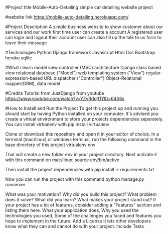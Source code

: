 
#Project title
Mobile-Auto-Detailing
simple car detailing website project

#website link
https://mobile-auto-detailing.herokuapp.com/


#Project Description
A simple business website to show customer about our services and our work
first time user can create a account
A registered user can login and logout their account
user can also fill up the talk to us form to leave their message


#Technologies
Python
Django framework
Javascript
Html
Css
Bootstrap
heroku
sqlite


#What i learn
model view controller (MVC) architecture
Django class based view
relational database ("Model")
web templating system ("View")
regular-expression-based URL dispatcher ("Controller")
Object-Relational mapper(ORM), data model


#Credits
Tutorial from JustDjango from youtube
https://www.youtube.com/watch?v=YZvRrldjf1Y&t=6406s


#How to Install and Run the Project
To get this project up and running you should start by having Python installed on your computer. It's advised you create a virtual environment to store your projects dependencies separately. You can install virtualenv with
pip install virtualenv

Clone or download this repository and open it in your editor of choice. In a terminal (mac/linux) or windows terminal, run the following command in the base directory of this project
virtualenv env

That will create a new folder env in your project directory. Next activate it with this command on mac/linux:
source env/bin/active

Then install the project dependencies with
pip install -r requirements.txt

Now you can run the project with this command
python manage.py runserver



What was your motivation?
Why did you build this project?
What problem does it solve?
What did you learn?
What makes your project stand out?
If your project has a lot of features, consider adding a "Features" section and listing them here.
What your application does,
Why you used the technologies you used,
Some of the challenges you faced and features you hope to implement in the future.
Add a License
It lets other developers know what they can and cannot do with your project.
Include Tests
